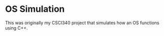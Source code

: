 # OS Simulation
This was originally my CSCI340 project that simulates how an OS functions using C++. 
